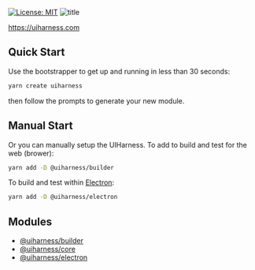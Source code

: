 [![License: MIT](https://img.shields.io/badge/License-MIT-yellow.svg)](https://opensource.org/licenses/MIT)
![title](https://user-images.githubusercontent.com/185555/51221320-de33b000-199d-11e9-9c09-d7dc9ede60b0.jpg)

https://uiharness.com

## Quick Start

Use the bootstrapper to get up and running in less than 30 seconds:

```bash
yarn create uiharness
```

then follow the prompts to generate your new module.

## Manual Start

Or you can manually setup the UIHarness.
To add to build and test for the web (brower):

```bash
yarn add -D @uiharness/builder
```

To build and test within [Electron](https://electronjs.org):

```bash
yarn add -D @uiharness/electron
```

## Modules

- [@uiharness/builder](code/libs/builder/README.md)
- [@uiharness/core](code/libs/core/README.md)
- [@uiharness/electron](code/libs/electron/README.md)
